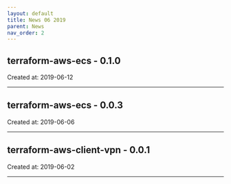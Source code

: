 ```yaml
---
layout: default
title: News 06 2019
parent: News
nav_order: 2
---
```




## terraform-aws-ecs - 0.1.0


Created at: 2019-06-12

---


## terraform-aws-ecs - 0.0.3


Created at: 2019-06-06

---


## terraform-aws-client-vpn - 0.0.1


Created at: 2019-06-02

---

